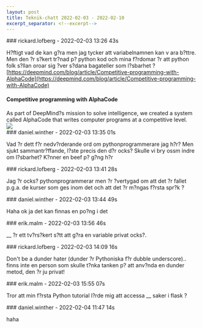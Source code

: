 ```yaml
---
layout: post
title: Teknik-chatt 2022-02-03 - 2022-02-10
excerpt_separator: <!--excerpt-->
---
```

<section class="message" markdown="1">
### rickard.lofberg - 2022-02-03 13:26 43s

H?ftigt vad de kan g?ra men jag tycker att variabelnamnen kan v ara b?ttre. Men den ?r s?kert tr?nad p? python kod och mina f?rdomar ?r att python folk s?llan oroar sig ?ver s?dana bagateller som l?sbarhet ?
[https://deepmind.com/blog/article/Competitive-programming-with-AlphaCode](https://deepmind.com/blog/article/Competitive-programming-with-AlphaCode)

<div class="attachment"><h4>Competitive programming with AlphaCode</h4><div class="text">As part of DeepMind?s mission to solve intelligence, we created a system called AlphaCode that writes computer programs at a competitive level.</div>
<a href="https://deepmind.com/blog/article/Competitive-programming-with-AlphaCode"><img src="https://lh3.googleusercontent.com/vz8uwIhCXl_JqJGaUoUessaut6aLXPffnRi4fq7M82o01WJOBKFIWkPLh6Hg-tvnJCLw6mKu-gEGUNIPftbm7xzwUfZFKRl9VW-Nl-IbIFcbgAiKh7A9" fallback="Competitive programming with AlphaCode"/></a></div>
    
</section>
<section class="message" markdown="1">
### daniel.winther - 2022-02-03 13:35 01s

Vad ?r dett f?r nedv?rderande ord om pythonprogrammerare jag h?r?
Men sjukt sammantr?ffande, l?ste precis den d?r ocks?
Skulle vi bry ossm indre om l?sbarhet? K?nner en beef p? g?ng h?r
</section>
<section class="message" markdown="1">
### rickard.lofberg - 2022-02-03 13:41 28s

Jag ?r ocks? pythonprogrammerar men ?r ?vertygad om att det ?r fallet p.g.a. de kurser som ges inom det och att det ?r m?ngas f?rsta spr?k ?
</section>
<section class="message" markdown="1">
### daniel.winther - 2022-02-03 13:44 49s

Haha ok ja det kan finnas en po?ng i det
</section>
<section class="message" markdown="1">
### erik.malm - 2022-02-03 13:56 46s

__ ?r ett tv?rs?kert s?tt att g?ra en variable privat ocks?.
</section>
<section class="message" markdown="1">
### rickard.lofberg - 2022-02-03 14:09 16s

Don't be a dunder hater (dunder ?r Pythoniska f?r dubble underscore).. finns inte en person som skulle t?nka tanken p? att anv?nda en dunder metod, den ?r ju privat!
</section>
<section class="message" markdown="1">
### erik.malm - 2022-02-03 15:55 07s

Tror att min f?rsta Python tutorial l?rde mig att accessa __ saker i flask ?
</section>
<section class="message" markdown="1">
### daniel.winther - 2022-02-04 11:47 14s

haha

<!--excerpt-->
</section>